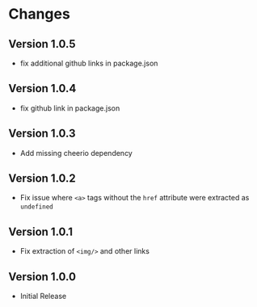 # Changes

## Version 1.0.5

- fix additional github links in package.json

## Version 1.0.4

- fix github link in package.json

## Version 1.0.3

- Add missing cheerio dependency

## Version 1.0.2

- Fix issue where `<a>` tags without the `href` attribute were extracted as `undefined`

## Version 1.0.1

- Fix extraction of `<img/>` and other links

## Version 1.0.0

- Initial Release
